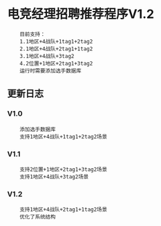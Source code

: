 # 电竞经理招聘推荐程序V1.2
        目前支持：
        1.1地区+4战队+1tag1+2tag2
        2.1地区+4战队+2tag1+1tag2
        3.1地区+4战队+3tag2
        4.2位置+1地区+2tag1+3tag2
        运行时需要添加选手数据库
## 更新日志
### V1.0
        添加选手数据库
        支持1地区+4战队+1tag1+2tag2场景
### V1.1
        支持2位置+1地区+2tag1+3tag2场景
        支持1地区+4战队+3tag2场景
### V1.2
        支持1地区+4战队+2tag1+1tag2场景
        优化了系统结构